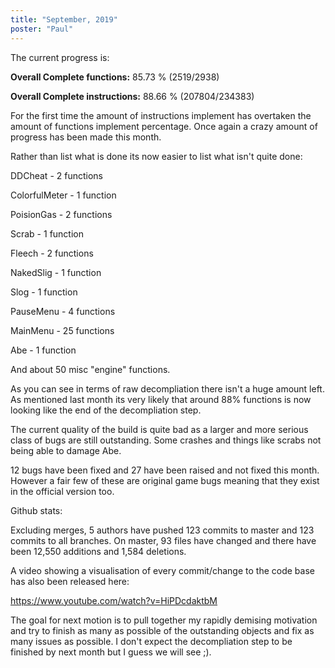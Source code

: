 ```yaml
---
title: "September, 2019"
poster: "Paul"
---
```


The current progress is:


**Overall Complete functions:** 85.73 % (2519/2938)

**Overall Complete instructions:** 88.66 % (207804/234383)

For the first time the amount of instructions implement has overtaken the amount of functions implement percentage. Once again a crazy amount of progress has been made this month.


Rather than list what is done its now easier to list what isn't quite done:

DDCheat - 2 functions

ColorfulMeter - 1 function

PoisionGas - 2 functions

Scrab - 1 function

Fleech - 2 functions

NakedSlig - 1  function

Slog - 1 function

PauseMenu - 4 functions

MainMenu - 25 functions

Abe - 1 function

And about 50 misc "engine" functions.


As you can see in terms of raw decompliation there isn't a huge amount left. As mentioned last month its very likely that around 88% functions is now looking like the end of the decompliation step.


The current quality of the build is quite bad as a larger and more serious class of bugs are still outstanding. Some crashes and things like scrabs not being able to damage Abe.

12 bugs have been fixed and 27 have been raised and not fixed this month. However a fair few of these are original game bugs meaning that they exist in the official version too.


Github stats:

 Excluding merges, 5 authors have pushed 123 commits to master and 123 commits to all branches. On master, 93 files have changed and there have been 12,550 additions and 1,584 deletions.


A video showing a visualisation of every commit/change to the code base has also been released here:

 https://www.youtube.com/watch?v=HiPDcdaktbM


The goal for next motion is to pull together my rapidly demising motivation and try to finish as many as possible of the outstanding objects and fix as many issues as possible.  I don't expect the decompliation step to be finished by next month but I guess we will see ;).

